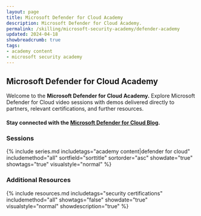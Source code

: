 ```yaml
---
layout: page
title: Microsoft Defender for Cloud Academy
description: Microsoft Defender for Cloud Academy.
permalink: /skilling/microsoft-security-academy/defender-academy
updated: 2024-04-18
showbreadcrumb: true
tags: 
- academy content
- microsoft security academy
---
```


## Microsoft Defender for Cloud Academy
Welcome to the **Microsoft Defender for Cloud Academy.** Explore Microsoft Defender for Cloud video sessions with demos delivered directly to partners, relevant certifications, and further resources.

#### Stay connected with the [Microsoft Defender for Cloud Blog](https://techcommunity.microsoft.com/t5/microsoft-defender-for-cloud/bg-p/MicrosoftDefenderCloudBlog).

### Sessions
{% include series.md 
    includetags="academy content|defender for cloud" includemethod="all" 
    sortfield="sorttitle" sortorder="asc" showdate="true" showtags="true" 
    visualstyle="normal" 
%}

### Additional Resources
{% include resources.md 
    includetags="security certifications"
    includemethod="all" 
    showtags="false" 
    showdate="true" 
    visualstyle="normal" 
    showdescription="true"
%}